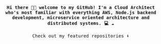 
<h4 align="center"><samp> Hi there 👋🏻  welcome to my GitHub! I'm a Cloud Architect who's most familiar with everything AWS, Node.js backend development, microservice oriented architecture and distributed systems. 💻 ☁️ </samp></h4>

<p align="center"><samp>
Check out my featured repositories ⬇️  
  </samp>
</p>

<!--
**knht/knht** is a ✨ _special_ ✨ repository because its `README.md` (this file) appears on your GitHub profile.

Here are some ideas to get you started:

- 🔭 I’m currently working on ...
- 🌱 I’m currently learning ...
- 👯 I’m looking to collaborate on ...
- 🤔 I’m looking for help with ...
- 💬 Ask me about ...
- 📫 How to reach me: ...
- 😄 Pronouns: ...
- ⚡ Fun fact: ...
-->
